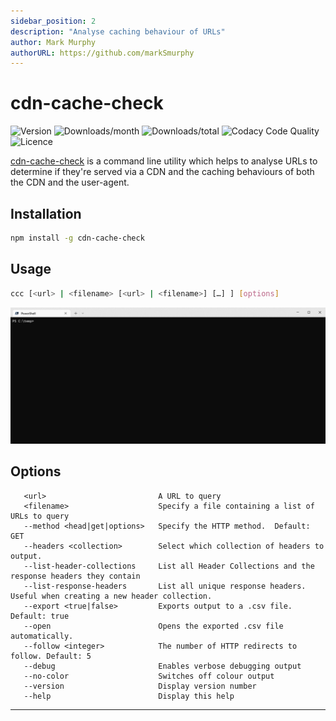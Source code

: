 ```yaml
---
sidebar_position: 2
description: "Analyse caching behaviour of URLs"
author: Mark Murphy
authorURL: https://github.com/markSmurphy
---
```


# cdn-cache-check

![Version](https://img.shields.io/npm/v/cdn-cache-check.svg?label=version&style=plastic)
![Downloads/month](https://img.shields.io/npm/dm/cdn-cache-check.svg?style=plastic)
![Downloads/total](https://img.shields.io/npm/dt/cdn-cache-check?label=downloads%20%28total%29&style=plastic)
![Codacy Code Quality](https://img.shields.io/codacy/grade/b3f25c58277241c887834ccdbab973bb?style=plastic)
![Licence](https://img.shields.io/npm/l/cdn-cache-check.svg?style=plastic)

[cdn-cache-check](https://github.com/MarkSMurphy/cdn-cache-check#readme) is a command line utility which helps to analyse URLs to determine if they're served via a CDN and the caching behaviours of both the CDN and the user-agent.

## Installation

```bash
npm install -g cdn-cache-check
```

## Usage

```bash
ccc [<url> | <filename> [<url> | <filename>] […] ] [options]
```

![cdn-cache-check screenshot recording](./img/screenshot-cdn-cache-check.gif)

## Options

```text
   <url>                         A URL to query
   <filename>                    Specify a file containing a list of URLs to query
   --method <head|get|options>   Specify the HTTP method.  Default: GET
   --headers <collection>        Select which collection of headers to output.
   --list-header-collections     List all Header Collections and the response headers they contain
   --list-response-headers       List all unique response headers. Useful when creating a new header collection.
   --export <true|false>         Exports output to a .csv file.  Default: true
   --open                        Opens the exported .csv file automatically.
   --follow <integer>            The number of HTTP redirects to follow. Default: 5
   --debug                       Enables verbose debugging output
   --no-color                    Switches off colour output
   --version                     Display version number
   --help                        Display this help
```

---
